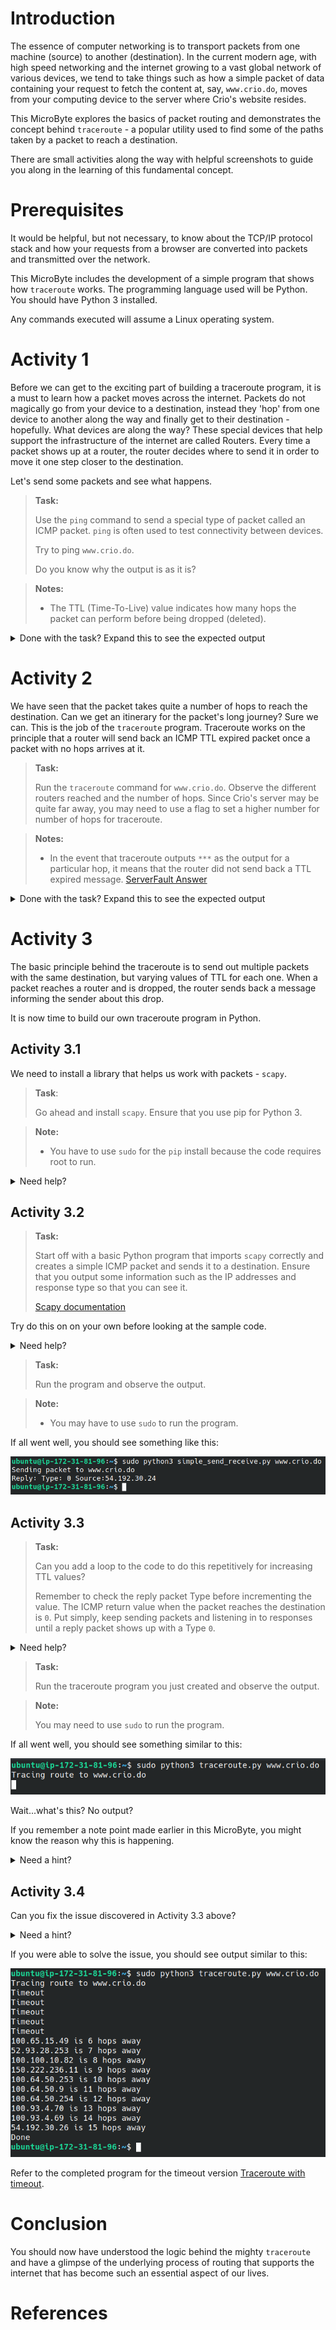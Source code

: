 # Introduction

The essence of computer networking is to transport packets from one machine (source) to another (destination). In the current modern age, with high speed networking and the internet growing to a vast global network of various devices, we tend to take things such as how a simple packet of data containing your request to fetch the content at, say, `www.crio.do`, moves from your computing device to the server where Crio's website resides.

This MicroByte explores the basics of packet routing and demonstrates the concept behind `traceroute` - a popular utility used to find some of the paths taken by a packet to reach a destination.

There are small activities along the way with helpful screenshots to guide you along in the learning of this fundamental concept.

# Prerequisites

It would be helpful, but not necessary, to know about the TCP/IP protocol stack and how your requests from a browser are converted into packets and transmitted over the network.

This MicroByte includes the development of a simple program that shows how `traceroute` works. The programming language used will be Python. You should have Python 3 installed.

Any commands executed will assume a Linux operating system.

# Activity 1

Before we can get to the exciting part of building a traceroute program, it is a must to learn how a packet moves across the internet. Packets do not magically go from your device to a destination, instead they 'hop' from one device to another along the way and finally get to their destination - hopefully. What devices are along the way? These special devices that help support the infrastructure of the internet are called Routers. Every time a packet shows up at a router, the router decides where to send it in order to move it one step closer to the destination.

Let's send some packets and see what happens.

> **Task:** 
>
> Use the `ping` command  to send a special type of packet called an ICMP packet. `ping` is often used to test connectivity between devices.
>
> Try to ping `www.crio.do`.
>
> Do you know why the output is as it is?

> **Notes:**
>
> - The TTL (Time-To-Live) value indicates how many hops the packet can perform before being dropped (deleted).

<details>
<summary>Done with the task? Expand this to see the expected output</summary>

Command to be run `ping www.crio.do`

![ping output](./images/ping.png)

You would have noticed that there is a TTL value reported back to you. This indicates that the packet sent made many hops in order to reach the destination. Usually, the max TTL is 255 [TTL - Wikipedia][2].
</details>

# Activity 2

We have seen that the packet takes quite a number of hops to reach the destination. Can we get an itinerary for the packet's long journey? Sure we can. This is the job of the `traceroute` program. Traceroute works on the principle that a router will send back an ICMP TTL expired packet once a packet with no hops arrives at it. 

> **Task:**
>
> Run the `traceroute` command for `www.crio.do`. Observe the different routers reached and the number of hops. Since Crio's server may be quite far away, you may need to use a flag to set a higher number for number of hops for traceroute.

> **Notes:**
>
> - In the event that traceroute outputs `***` as the output for a particular hop, it means that the router did not send back a TTL expired message. [ServerFault Answer][1]

<details>
<summary>Done with the task? Expand this to see the expected output</summary>

Command to be run : `traceroute -m 100 www.crio.do`

Output:
![traceroute](./images/traceroute.png)
</details>

# Activity 3

The basic principle behind the traceroute is to send out multiple packets with the same destination, but varying values of TTL for each one. When a packet reaches a router and is dropped, the router sends back a message informing the sender about this drop.

It is now time to build our own traceroute program in Python.

## Activity 3.1

We need to install a library that helps us work with packets - `scapy`.

> **Task**:
>
> Go ahead and install `scapy`. Ensure that you use pip for Python 3. 

> **Note:**
>
> - You have to use `sudo` for the `pip` install because the code requires root to run.

<details>
<summary>Need help?</summary>

`scapy` can be installed using pip. Remember to use `sudo`.
</details>

## Activity 3.2

> **Task:**
>
> Start off with a basic Python program that imports `scapy` correctly and creates a simple ICMP packet and sends it to a destination. Ensure that you output some information such as the IP addresses and response type so that you can see it.
>
> [Scapy documentation][3]

Try do this on on your own before looking at the sample code.

<details>
<summary>Need help?</summary>

Here is some logic you can follow:

```
Import scapy
Create an IP layer
Set its destination and TTL value
Create ICMP layer
Create the packet
Send the packet and wait for reply
Output the reply
```

Refer to [Simple send and receive code](./src/simple_send_receive.py) to see how a simple packet can be sent.
</details>

> **Task:**
>
> Run the program and observe the output. 

> **Note:**
>
> - You may have to use `sudo` to run the program.

If all went well, you should see something like this:

![simple_send_receive_output](./images/simple_send_receive_output.png)

## Activity 3.3

> **Task:**
>
> Can you add a loop to the code to do this repetitively for increasing TTL values?
>
> Remember to check the reply packet Type before incrementing the value. The ICMP return value when the packet reaches the destination is `0`. Put simply, keep sending packets and listening in to responses until a reply packet shows up with a Type `0`.

<details>
<summary>Need help?</summary>
Here's some logic:

```
Import scapy
in a loop:
    Create an IP layer
    Set its destination and TTL value
    Create ICMP layer
    Create the packet
    Send the packet and wait for reply
    Output the reply
    Check the reply to ensure it has not reached the destination. If it has, then quit, otherwise, increment TTL and loop.
```

Refer to [Completed Traceroute code](./src/traceroute.py) for the completed program code.
</details>

> **Task:** 
>
> Run the traceroute program you just created and observe the output.

> **Note:**
>
> You may need to use `sudo` to run the program.

If all went well, you should see something similar to this:

![traceroute_output_fail](./images/traceroute_output_fail.png)

Wait...what's this? No output?

If you remember a note point made earlier in this MicroByte, you might know the reason why this is happening.

<details>
<summary>Need a hint?</summary>

The reason is that the `sr1` function is infinitely waiting until the reply comes. What if there is no reply? (Remember the `***` from earlier?)
</details>

## Activity 3.4

Can you fix the issue discovered in Activity 3.3 above? 

<details>
<summary>Need a hint?</summary>

This issue can be solved by adding a timeout to the traceroute code. In the event of a timeout, continue executing after incrementing the TTL.
</details>

If you were able to solve the issue, you should see output similar to this:

![traceroute_output_success](./images/traceroute_output_success.png)

Refer to the completed program for the timeout version [Traceroute with timeout](./src/traceroute_with_timeouts.py).

# Conclusion

You should now have understood the logic behind the mighty `traceroute` and have a glimpse of the underlying process of routing that supports the internet that has become such an essential aspect of our lives.

# References
[1]: <https://serverfault.com/a/334039> "Traceroute outputting `***`"

[2]: https://en.wikipedia.org/wiki/Time_to_live "TTL - Wikipedia"

[3]: https://scapy.readthedocs.io/en/latest/index.html "Scapy Docs"